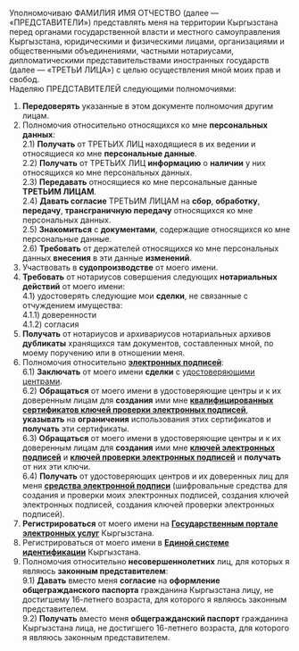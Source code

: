 <a name='0'></a>Уполномочиваю ФАМИЛИЯ ИМЯ ОТЧЕСТВО (далее — «ПРЕДСТАВИТЕЛИ») представлять меня на территории Кыргызстана перед органами государственной власти и местного самоуправления Кыргызстана, юридическими и физическими лицами, организациями и общественными объединениями, частными нотариусами, дипломатическими представительствами иностранных государств (далее — «ТРЕТЬИ ЛИЦА») с целью осуществления мной моих прав и свобод.  
Наделяю ПРЕДСТАВИТЕЛЕЙ следующими полномочиями:
1) **Передоверять** указанные в этом документе полномочия другим лицам.
2) Полномочия относительно относящихся ко мне **персональных данных**:  
2.1) **Получать** от ТРЕТЬИХ ЛИЦ находящиеся в их ведении и относящиеся ко мне **персональные данные**.  
2.2) **Получать** от ТРЕТЬИХ ЛИЦ **информацию** о **наличии** у них относящихся ко мне персональных данных.  
2.3) **Передавать** относящиеся ко мне персональные данные **ТРЕТЬИМ ЛИЦАМ**.  
2.4) **Давать согласие** ТРЕТЬИМ ЛИЦАМ на **сбор**, **обработку**, **передачу**, **трансграничную передачу** относящихся ко мне персональных данных.  
2.5) **Знакомиться** с **документами**, содержащие относящихся ко мне персональные данные.  
2.6) **Требовать** от держателей относящихся ко мне персональных данных **внесения** в эти данные **изменений**.  
3) Участвовать в **судопроизводстве** от моего имени.   
4) **Требовать** от нотариусов совершения следующих **нотариальных действий** от моего имени:  
4.1) удостоверять следующие мои **сделки**, не связанные с отчуждением имущества:  
4.1.1) доверенности  
4.1.2) согласия  
5) **Получать** от нотариусов и архивариусов нотариальных архивов **дубликаты** хранящихся там документов, составленных мной, по моему поручению или в отношении меня.  
6) Полномочия относительно **[электронных подписей](https://legal.kg/t/69)**:  
6.1) **Заключать** от моего имени **сделки** с [удостоверяющими центрами](https://legal.kg/t/74).  
6.2) **Обращаться** от моего имени в удостоверяющие центры и к их доверенным лицам для **создания** ими мне **[квалифицированных сертификатов ключей проверки электронных подписей](https://legal.kg/t/71)**, **указывать** на **ограничения** использования этих сертификатов и **получать** эти сертификаты.  
6.3) **Обращаться** от моего имени в удостоверяющие центры и к их доверенным лицам для **создания** ими мне **[ключей электронных подписей](https://legal.kg/t/73)** и **[ключей проверки электронных подписей](https://legal.kg/t/72)** и **получать** от них эти ключи.  
6.4) **Получать** от удостоверяющих центров и их доверенных лиц для меня [**средства электронной подписи**](https://legal.kg/t/94) (шифровальные средства для создания и проверки моих электронных подписей, создания ключей электронных подписей, создания ключей проверки электронных подписей).  
7) **Регистрироваться** от моего имени на [**Государственным портале электронных услуг**](https://legal.kg/tag/портал-госуслуг) Кыргызстана.  
8) Регистрироваться от моего имени в [**Единой системе идентификации**](https://legal.kg/tag/еси) Кыргызстана.  
9) <a name='9'></a>Полномочия относительно **несовершеннолетних** лиц, для которых я являюсь **законным представителем**:  
9.1) **Давать** вместо меня **согласие** на **оформление общегражданского паспорта** гражданина Кыргызстана лицу, не достигшему 16-летнего возраста, для которого я являюсь законным представителем.  
9.2) **Получать** вместо меня **общегражданский паспорт** гражданина Кыргызстана лица, не достигшего 16-летнего возраста, для которого я являюсь законным представителем.